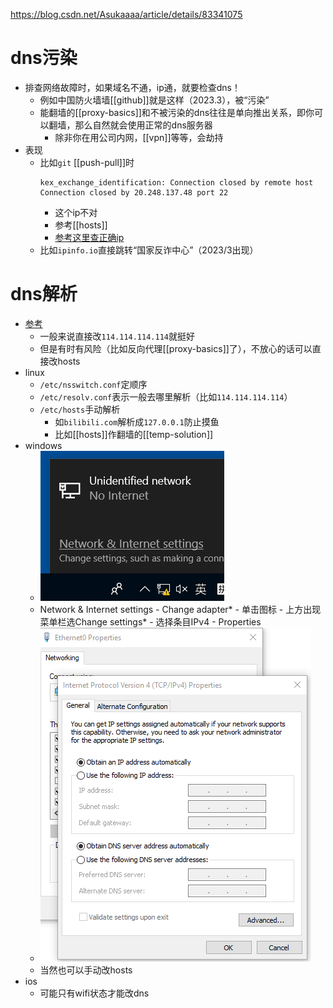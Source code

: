 https://blog.csdn.net/Asukaaaa/article/details/83341075
# dns污染
- 排查网络故障时，如果域名不通，ip通，就要检查dns！
  - 例如中国防火墙墙[[github]]就是这样（2023.3），被“污染”
  - 能翻墙的[[proxy-basics]]和不被污染的dns往往是单向推出关系，即你可以翻墙，那么自然就会使用正常的dns服务器
    - 除非你在用公司内网，[[vpn]]等等，会劫持
- 表现
  - 比如`git` [[push-pull]]时
    ```text
    kex_exchange_identification: Connection closed by remote host
    Connection closed by 20.248.137.48 port 22
    ```
    - 这个ip不对
    - 参考[[hosts]]
    - [参考这里查正确ip](https://ipaddress.com/website/github.com)
  - 比如`ipinfo.io`直接跳转“国家反诈中心”（2023/3出现）
# dns解析
- [参考](https://zhuanlan.zhihu.com/p/39406412)
  - 一般来说直接改`114.114.114.114`就挺好
  - 但是有时有风险（比如反向代理[[proxy-basics]]了），不放心的话可以直接改hosts
- linux
  - `/etc/nsswitch.conf`定顺序
  - `/etc/resolv.conf`表示一般去哪里解析（比如`114.114.114.114`）
  - `/etc/hosts`手动解析
    - 如`bilibili.com`解析成`127.0.0.1`防止摸鱼
    - 比如[[hosts]]作翻墙的[[temp-solution]]
- windows
  - ![](network-config-0.png)
  - Network & Internet settings - Change adapter* - 单击图标 - 上方出现菜单栏选Change settings* - 选择条目IPv4 - Properties
  - ![](network-config-1.png)
  - 当然也可以手动改hosts
- ios
  - 可能只有wifi状态才能改dns
